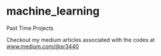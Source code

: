 # machine_learning
Past Time Projects

Checkout my medium articles associated with the codes at www.medium.com/@sr3440
